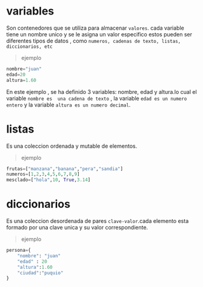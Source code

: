 # variables
Son contenedores que se utiliza para almacenar `valores`.
cada variable tiene un nombre unico y se le asigna un valor especifico estos pueden ser diferentes tipos de datos , como
`numeros, cadenas de texto, listas, diccionarios, etc`
> ejemplo
```python
nombre="juan"
edad=20
altura=1.60
```
En este ejemplo , se ha definido 3 variables:
nombre, edad y altura.lo cual el variable `nombre es  una cadena de texto` , la variable `edad es un numero entero` y la variable `altura es un numero decimal`.
# listas
Es una coleccion ordenada y mutable de elementos.
> ejemplo
```python
frutas=["manzana","banana","pera","sandia"]
numeros=[1,2,3,4,5,6,7,8,9]
mesclado=["hola",10, True,3.14]
```
# diccionarios
Es una coleccion desordenada de pares `clave-valor`.cada elemento esta formado por una clave unica y su valor correspondiente.
> ejemplo
```python
persona={
    "nombre": "juan"
    "edad" : 20
    "altura":1.60
    "ciudad":"puquio"
}
```
